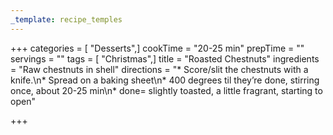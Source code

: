 ```yaml
---
_template: recipe_temples
---
```




+++
categories = [ "Desserts",]
cookTime = "20-25 min"
prepTime = ""
servings = ""
tags = [ "Christmas",]
title = "Roasted Chestnuts"
ingredients = "Raw chestnuts in shell"
directions = "* Score/slit the chestnuts with a knife.\n* Spread on a baking sheet\n* 400 degrees til they’re done, stirring once, about 20-25 min\n* done= slightly toasted, a little fragrant, starting to open"

+++
